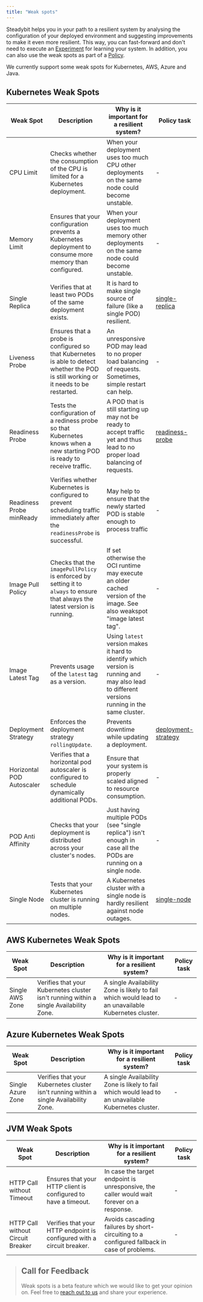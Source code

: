 ```yaml
---
title: "Weak spots"
---
```

Steadybit helps you in your path to a resilient system by analysing the configuration of your deployed environment and suggesting improvements to make it even
more resilient. This way, you can fast-forward and don't need to execute an [Experiment](../experiments/README.md) for learning your system. In addition, you can also use
the weak spots as part of a [Policy](../resilience-policies/README.md).

We currently support some weak spots for Kubernetes, AWS, Azure and Java.

## Kubernetes Weak Spots

| Weak Spot                 | Description                                                                                                                           | Why is it important for a resilient system?                                                                                                    | Policy task                                                                                                                     |
|---------------------------|---------------------------------------------------------------------------------------------------------------------------------------|------------------------------------------------------------------------------------------------------------------------------------------------|---------------------------------------------------------------------------------------------------------------------------------|
| CPU Limit                 | Checks whether the consumption of the CPU is limited for a Kubernetes deployment.                                                     | When your deployment uses too much CPU other deployments on the same node could become unstable.                                               | -                                                                                                                               |
| Memory Limit              | Ensures that your configuration prevents a Kubernetes deployment to consume more memory than configured.                              | When your deployment uses too much memory other deployments on the same node could become unstable.                                            | -                                                                                                                               |
| Single Replica            | Verifies that at least two PODs of the same deployment exists.                                                                        | It is hard to make single source of failure (like a single POD) resilient.                                                                     | [single-replica](https://github.com/steadybit/definitions/tree/main/kubernetes/deployments/weak-spots/single-replica)           |
| Liveness Probe            | Ensures that a probe is configured so that Kubernetes is able to detect whether the POD is still working or it needs to be restarted. | An unresponsive POD may lead to no proper load balancing of requests. Sometimes, simple restart can help.                                      | -                                                                                                                               |
| Readiness Probe           | Tests the configuration of a rediness probe so that Kubernetes knows when a new starting POD is ready to receive traffic.             | A POD that is still starting up may not be ready to accept traffic yet and thus lead to no proper load balancing of requests.                  | [readiness-probe](https://github.com/steadybit/definitions/tree/main/kubernetes/deployments/weak-spots/readiness-probe)         |
| Readiness Probe minReady  | Verifies whether Kubernetes is configured to prevent scheduling traffic immediately after the `readinessProbe` is successful.         | May help to ensure that the newly started POD is stable enough to process traffic                                                              | -                                                                                                                               |
| Image Pull Policy         | Checks that the `imagePullPolicy` is enforced by setting it to `always` to ensure that always the latest version is running.          | If set otherwise the OCI runtime may execute an older cached version of the image. See also weakspot "image latest tag".                       | -                                                                                                                               |
| Image Latest Tag          | Prevents usage of the `latest` tag as a version.                                                                                      | Using `latest` version makes it hard to identify which version is running and may also lead to different versions running in the same cluster. | -                                                                                                                               |
| Deployment Strategy       | Enforces the deployment strategy `rollingUpdate`.                                                                                     | Prevents downtime while updating a deployment.                                                                                                 | [deployment-strategy](https://github.com/steadybit/definitions/tree/main/kubernetes/deployments/weak-spots/deployment-strategy) |
| Horizontal POD Autoscaler | Verifies that a horizontal pod autoscaler is configured to schedule dynamically additional PODs.                                      | Ensure that your system is properly scaled aligned to resource consumption.                                                                    | -                                                                                                                               |
| POD Anti Affinity         | Checks that your deployment is distributed across your cluster's nodes.                                                               | Just having multiple PODs (see "single replica") isn't enough in case all the PODs are running on a single node.                               | -                                                                                                                               |
| Single Node               | Tests that your Kubernetes cluster is running on multiple nodes.                                                                      | A Kubernetes cluster with a single node is hardly resilient against node outages.                                                              | [single-node](https://github.com/steadybit/definitions/tree/main/kubernetes/deployments/weak-spots/single-node)                 |

## AWS Kubernetes Weak Spots
| Weak Spot       | Description                                                                            | Why is it important for a resilient system?                                                         | Policy task |
|-----------------|----------------------------------------------------------------------------------------|-----------------------------------------------------------------------------------------------------|-------------|
| Single AWS Zone | Verifies that your Kubernetes cluster isn't running within a single Availability Zone. | A single Availability Zone is likely to fail which would lead to an unavailable Kubernetes cluster. | -           |

## Azure Kubernetes Weak Spots
| Weak Spot         | Description                                                                            | Why is it important for a resilient system?                                                         | Policy task                                                                                                                     |
|-------------------|----------------------------------------------------------------------------------------|-----------------------------------------------------------------------------------------------------|---------------------------------------------------------------------------------------------------------------------------------|
| Single Azure Zone | Verifies that your Kubernetes cluster isn't running within a single Availability Zone. | A single Availability Zone is likely to fail which would lead to an unavailable Kubernetes cluster. | -                                                                                                                               |

## JVM Weak Spots
| Weak Spot                         | Description                                                            | Why is it important for a resilient system?                                                               | Policy task                                                                                                                     |
|-----------------------------------|------------------------------------------------------------------------|-----------------------------------------------------------------------------------------------------------|---------------------------------------------------------------------------------------------------------------------------------|
| HTTP Call without Timeout         | Ensures that your HTTP client is configured to have a timeout.         | In case the target endpoint is unresponsive, the caller would wait forever on a response.                 | -                                                                                                                               |
| HTTP Call without Circuit Breaker | Verifies that your HTTP endpoint is configured with a circuit breaker. | Avoids cascading failures by short-circuiting to a configured fallback in case of problems.               | -                                                                                                                               |

> ## Call for Feedback
> Weak spots is a beta feature which we would like to get your opinion on.
> Feel free to [reach out to us](https://www.steadybit.com/contact) and share your experience.

